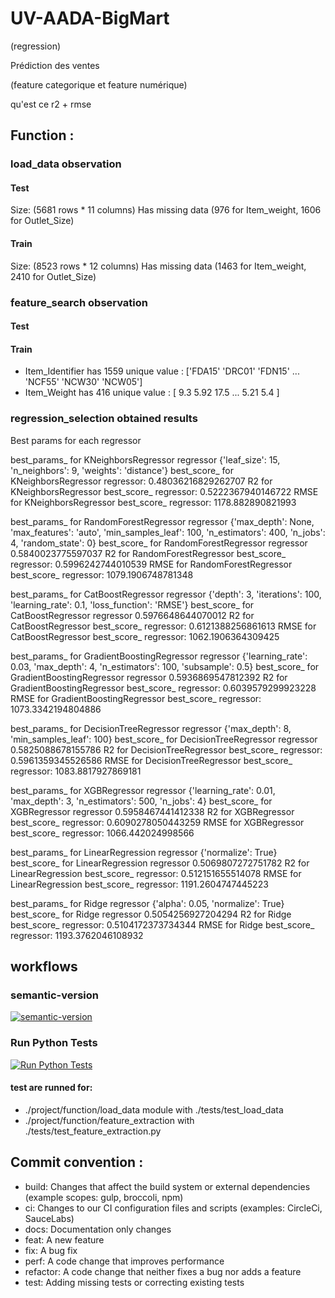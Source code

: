 # UV-AADA-BigMart

(regression)

Prédiction des ventes

(feature categorique et feature numérique)

qu'est ce r2 + rmse

## Function :

### load_data observation

#### Test

Size: (5681 rows * 11 columns)
Has missing data (976 for Item_weight, 1606 for Outlet_Size)

#### Train

Size: (8523 rows * 12 columns)
Has missing data (1463 for Item_weight, 2410 for Outlet_Size)

### feature_search observation

#### Test

#### Train
- Item_Identifier has 1559 unique value : ['FDA15' 'DRC01' 'FDN15' ... 'NCF55' 'NCW30' 'NCW05']
- Item_Weight has 416 unique value : [ 9.3    5.92  17.5 ... 5.21   5.4 ]

###

### regression_selection obtained results

Best params for each regressor

best_params_ for KNeighborsRegressor regressor
{'leaf_size': 15, 'n_neighbors': 9, 'weights': 'distance'}
best_score_ for KNeighborsRegressor regressor: 0.48036216829262707
R2 for KNeighborsRegressor best_score_ regressor: 0.5222367940146722
RMSE for KNeighborsRegressor best_score_ regressor: 1178.882890821993

best_params_ for RandomForestRegressor regressor
{'max_depth': None, 'max_features': 'auto', 'min_samples_leaf': 100, 'n_estimators': 400, 'n_jobs': 4, 'random_state': 0}
best_score_ for RandomForestRegressor regressor
0.5840023775597037
R2 for RandomForestRegressor best_score_ regressor: 0.5996242744010539
RMSE for RandomForestRegressor best_score_ regressor: 1079.1906748781348

best_params_ for CatBoostRegressor regressor
{'depth': 3, 'iterations': 100, 'learning_rate': 0.1, 'loss_function': 'RMSE'}
best_score_ for CatBoostRegressor regressor
0.5976648644070012
R2 for CatBoostRegressor best_score_ regressor: 0.6121388256861613
RMSE for CatBoostRegressor best_score_ regressor: 1062.1906364309425

best_params_ for GradientBoostingRegressor regressor
{'learning_rate': 0.03, 'max_depth': 4, 'n_estimators': 100, 'subsample': 0.5}
best_score_ for GradientBoostingRegressor regressor
0.5936869547812392
R2 for GradientBoostingRegressor best_score_ regressor: 0.6039579299923228
RMSE for GradientBoostingRegressor best_score_ regressor: 1073.3342194804886

best_params_ for DecisionTreeRegressor regressor
{'max_depth': 8, 'min_samples_leaf': 100}
best_score_ for DecisionTreeRegressor regressor
0.5825088678155786
R2 for DecisionTreeRegressor best_score_ regressor: 0.5961359345526586
RMSE for DecisionTreeRegressor best_score_ regressor: 1083.8817927869181

best_params_ for XGBRegressor regressor
{'learning_rate': 0.01, 'max_depth': 3, 'n_estimators': 500, 'n_jobs': 4}
best_score_ for XGBRegressor regressor
0.5958467441412338
R2 for XGBRegressor best_score_ regressor: 0.6090278050443259
RMSE for XGBRegressor best_score_ regressor: 1066.442024998566

best_params_ for LinearRegression regressor
{'normalize': True}
best_score_ for LinearRegression regressor
0.5069807272751782
R2 for LinearRegression best_score_ regressor: 0.512151655514078
RMSE for LinearRegression best_score_ regressor: 1191.2604747445223

best_params_ for Ridge regressor
{'alpha': 0.05, 'normalize': True}
best_score_ for Ridge regressor
0.5054256927204294
R2 for Ridge best_score_ regressor: 0.5104172373734344
RMSE for Ridge best_score_ regressor: 1193.3762046108932

## workflows

### semantic-version

[![semantic-version](https://img.shields.io/github/workflow/status/LazyKeru/UV-AADA-projet-apprentissage-automatique/Semantic-version?style=plastic)](https://github.com/LazyKeru/UV-AADA-BigMart/actions/workflows/semantic-versioning.yml)

### Run Python Tests
[![Run Python Tests](https://img.shields.io/github/workflow/status/LazyKeru/UV-AADA-projet-apprentissage-automatique/Semantic-version?style=plastic)](https://github.com/LazyKeru/UV-AADA-BigMart/actions/workflows/python-tests.yml)
#### test are runned for:
- ./project/function/load_data module with ./tests/test_load_data
- ./project/function/feature_extraction with ./tests/test_feature_extraction.py

## Commit convention :
- build: Changes that affect the build system or external dependencies (example scopes: gulp, broccoli, npm)
- ci: Changes to our CI configuration files and scripts (examples: CircleCi, SauceLabs)
- docs: Documentation only changes
- feat: A new feature
- fix: A bug fix
- perf: A code change that improves performance
- refactor: A code change that neither fixes a bug nor adds a feature
- test: Adding missing tests or correcting existing tests
